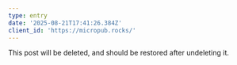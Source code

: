 ```yaml
---
type: entry
date: '2025-08-21T17:41:26.384Z'
client_id: 'https://micropub.rocks/'
---
```

This post will be deleted, and should be restored after undeleting it.
